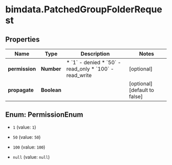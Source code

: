 # bimdata.PatchedGroupFolderRequest

## Properties

Name | Type | Description | Notes
------------ | ------------- | ------------- | -------------
**permission** | **Number** | * &#x60;1&#x60; - denied * &#x60;50&#x60; - read_only * &#x60;100&#x60; - read_write | [optional] 
**propagate** | **Boolean** |  | [optional] [default to false]



## Enum: PermissionEnum


* `1` (value: `1`)

* `50` (value: `50`)

* `100` (value: `100`)

* `null` (value: `null`)




